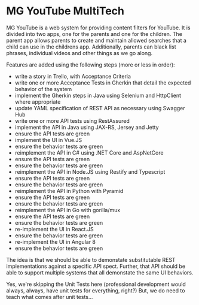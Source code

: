 # MG YouTube MultiTech

MG YouTube is a web system for providing content filters for YouTube.  It is divided into two apps, one for the parents and one for the children.
The parent app allows parents to create and maintain allowed searches that a child can use in the childrens app.  Additionally, parents can black list phrases, individual videos and other things as we go along.

Features are added using the following steps (more or less in order):
- write a story in Trello, with Acceptance Criteria
- write one or more Acceptance Tests in Gherkin that detail the expected behavior of the system
- implement the Gherkin steps in Java using Selenium and HttpClient where appropriate
- update YAML specification of REST API as necessary using Swagger Hub
- write one or more API tests using RestAssured
- implement the API in Java using JAX-RS, Jersey and Jetty
- ensure the API tests are green
- implement the UI in Vue.JS
- ensure the behavior tests are green
- reimplement the API in C# using .NET Core and AspNetCore
- ensure the API tests are green
- ensure the behavior tests are green
- reimplement the API in Node.JS using Restify and Typescript
- ensure the API tests are green
- ensure the behavior tests are green
- reimplement the API in Python with Pyramid
- ensure the API tests are green
- ensure the behavior tests are green
- reimplement the API in Go with gorilla/mux
- ensure the API tests are green
- ensure the behavior tests are green
- re-implement the UI in React.JS
- ensure the behavior tests are green
- re-implement the UI in Angular 8
- ensure the behavior tests are green


The idea is that we should be able to demonstate substitutable REST implementations against a specific API spect.  Further, that API should be able to support multiple systems that all demonstate the same UI behaviors.

Yes, we're skipping the Unit Tests here (professional development would always, always, have unit tests for everything, right?) But, we do need to teach what comes after unit tests...


